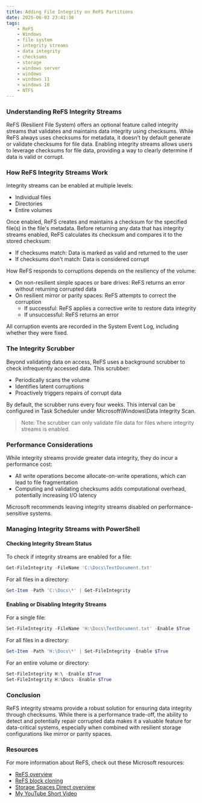```yaml
---
title: Adding File Integrity on ReFS Partitions
date: 2025-06-03 23:41:36
tags:
    - ReFS
    - Windows
    - file system
    - integrity streams
    - data integrity
    - checksums
    - storage
    - windows server
    - windows
    - windows 11
    - windows 10
    - NTFS
---
```


### Understanding ReFS Integrity Streams

ReFS (Resilient File System) offers an optional feature called integrity streams that validates and maintains data integrity using checksums. While ReFS always uses checksums for metadata, it doesn't by default generate or validate checksums for file data. Enabling integrity streams allows users to leverage checksums for file data, providing a way to clearly determine if data is valid or corrupt.
<!-- more -->

### How ReFS Integrity Streams Work

Integrity streams can be enabled at multiple levels:

- Individual files
- Directories
- Entire volumes

Once enabled, ReFS creates and maintains a checksum for the specified file(s) in the file\'s metadata. Before returning any data that has integrity streams enabled, ReFS calculates its checksum and compares it to the stored checksum:

- If checksums match: Data is marked as valid and returned to the user
- If checksums don't match: Data is considered corrupt

How ReFS responds to corruptions depends on the resiliency of the volume:

- On non-resilient simple spaces or bare drives: ReFS returns an error without returning corrupted data
- On resilient mirror or parity spaces: ReFS attempts to correct the corruption
  - If successful: ReFS applies a corrective write to restore data integrity
  - If unsuccessful: ReFS returns an error

All corruption events are recorded in the System Event Log, including whether they were fixed.

### The Integrity Scrubber

Beyond validating data on access, ReFS uses a background scrubber to check infrequently accessed data. This scrubber:

- Periodically scans the volume
- Identifies latent corruptions
- Proactively triggers repairs of corrupt data

By default, the scrubber runs every four weeks. This interval can be configured in Task Scheduler under Microsoft\Windows\Data Integrity Scan.

> Note: The scrubber can only validate file data for files where integrity streams is enabled.

### Performance Considerations

While integrity streams provide greater data integrity, they do incur a performance cost:

- All write operations become allocate-on-write operations, which can lead to file fragmentation
- Computing and validating checksums adds computational overhead, potentially increasing I/O latency

Microsoft recommends leaving integrity streams disabled on performance-sensitive systems.

### Managing Integrity Streams with PowerShell

#### Checking Integrity Stream Status

To check if integrity streams are enabled for a file:

```powershell
Get-FileIntegrity -FileName 'C:\Docs\TextDocument.txt'
```

For all files in a directory:

```powershell
Get-Item -Path 'C:\Docs\*' | Get-FileIntegrity
```

#### Enabling or Disabling Integrity Streams

For a single file:

```powershell
Set-FileIntegrity -FileName 'H:\Docs\TextDocument.txt' -Enable $True
```

For all files in a directory:

```powershell
Get-Item -Path 'H:\Docs\*' | Set-FileIntegrity -Enable $True
```

For an entire volume or directory:

```powershell
Set-FileIntegrity H:\ -Enable $True
Set-FileIntegrity H:\Docs -Enable $True
```

### Conclusion

ReFS integrity streams provide a robust solution for ensuring data integrity through checksums. While there is a performance trade-off, the ability to detect and potentially repair corrupted data makes it a valuable feature for data-critical systems, especially when combined with resilient storage configurations like mirror or parity spaces.

### Resources

For more information about ReFS, check out these Microsoft resources:

- [ReFS overview][def]
- [ReFS block cloning][def2]
- [Storage Spaces Direct overview][def3]
- [My YouTube Short Video][def4]

[def]: https://learn.microsoft.com/en-us/windows-server/storage/refs/refs-overview
[def2]: https://learn.microsoft.com/en-us/windows-server/storage/refs/block-cloning
[def3]: https://learn.microsoft.com/en-us/windows-server/storage/storage-spaces/storage-spaces-direct-overview
[def4]: https://youtu.be/h3B_o90I-9M?si=hsgymae3cB1myV1b
